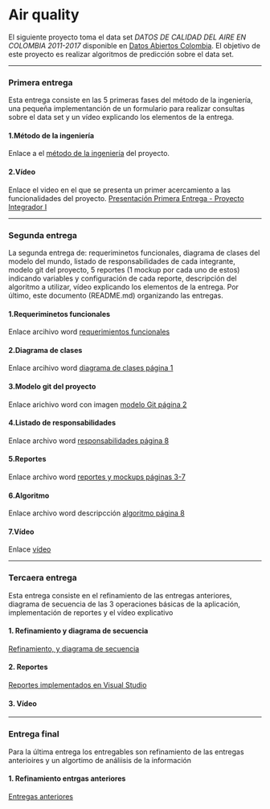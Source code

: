 # Air quality

El siguiente proyecto toma el data set *DATOS DE CALIDAD DEL AIRE EN COLOMBIA 2011-2017* disponible en [Datos Abiertos Colombia](https://www.datos.gov.co/Ambiente-y-Desarrollo-Sostenible/DATOS-DE-CALIDAD-DEL-AIRE-EN-COLOMBIA-2011-2017/ysq6-ri4e). El objetivo de este proyecto es realizar algoritmos de predicción sobre el data set.

---

### Primera entrega

Esta entrega consiste en las 5 primeras fases del método de la ingeniería, una pequeña implementanción de un formulario para realizar consultas sobre el data set y un vídeo explicando los elementos de la entrega. 

  #### 1.Método de la ingeniería

  Enlace a el [método de la ingeniería](https://github.com/gomezLF/air-quality/blob/develop/docs/delivery-1/M%C3%A9todo%20de%20la%20Ingenier%C3%ADa%20-%20PI_G%C3%B3mez-Balanta-Estupi%C3%B1an-Ram%C3%ADrez.pdf) del proyecto.

  #### 2.Vídeo
  
  Enlace el video en el que se presenta un primer acercamiento a las funcionalidades del proyecto.
  [Presentación Primera Entrega - Proyecto Integrador I](https://youtu.be/UJqWdMgBUCs)
  
  
---

### Segunda entrega

La segunda entrega de: requeriminetos funcionales, diagrama de clases del modelo del mundo, listado de responsabilidades de cada integrante, modelo git del proyecto, 5 reportes (1 mockup por cada uno de estos) indicando variables y configuración de cada reporte, descripción del algoritmo a utilizar, vídeo explicando los elementos de la entrega. Por último, este documento (README.md) organizando las entregas.

#### 1.Requeriminetos funcionales
Enlace arcihivo word [requerimientos funcionales](https://github.com/gomezLF/air-quality/blob/develop/docs/delivery-2/Especificaci%C3%B3n%20de%20requerimientos.docx)

#### 2.Diagrama de clases

Enlace arcihivo word [diagrama de clases página 1](https://github.com/gomezLF/air-quality/blob/develop/docs/delivery-2/E2_Estupi%C3%B1an-Balanta-Ram%C3%ADrez_G%C3%B3mez.docx)

#### 3.Modelo git del proyecto

Enlace arichivo word con imagen [modelo Git página 2](https://github.com/gomezLF/air-quality/blob/develop/docs/delivery-2/E2_Estupi%C3%B1an-Balanta-Ram%C3%ADrez_G%C3%B3mez.docx)

#### 4.Listado de responsabilidades

Enlace archivo word [responsabilidades página 8](https://github.com/gomezLF/air-quality/blob/develop/docs/delivery-2/E2_Estupi%C3%B1an-Balanta-Ram%C3%ADrez_G%C3%B3mez.docx)

#### 5.Reportes

Enlace archivo word [reportes y mockups páginas 3-7](https://github.com/gomezLF/air-quality/blob/develop/docs/delivery-2/E2_Estupi%C3%B1an-Balanta-Ram%C3%ADrez_G%C3%B3mez.docx)

#### 6.Algoritmo

Enlace archivo word descripcción [algoritmo página 8](https://github.com/gomezLF/air-quality/blob/develop/docs/delivery-2/E2_Estupi%C3%B1an-Balanta-Ram%C3%ADrez_G%C3%B3mez.docx)

#### 7.Vídeo

Enlace [vídeo](https://github.com/gomezLF/air-quality/blob/develop/docs/delivery-2/Entrega%202.mp4)

---

### Tercaera entrega

Esta entrega consiste en el refinamiento de las entregas anteriores, diagrama de secuencia de las 3 operaciones básicas de la aplicación, implementación de reportes y el vídeo explicativo

#### 1. Refinamiento y diagrama de secuencia

[Refinamiento, y diagrama de secuencia](https://github.com/gomezLF/air-quality/tree/develop/docs/delivery-3)

#### 2. Reportes
[Reportes implementados en Visual Studio](https://github.com/gomezLF/air-quality/tree/develop/code)

#### 3. Vídeo

---

### Entrega final

Para la última entrega los entregables son refinamiento de las entregas anterioires y un algortimo de análiisis de la información

#### 1. Refinamiento entrgas anteriores

[Entregas anteriores](https://github.com/gomezLF/air-quality/tree/develop/docs/final-delivery)
